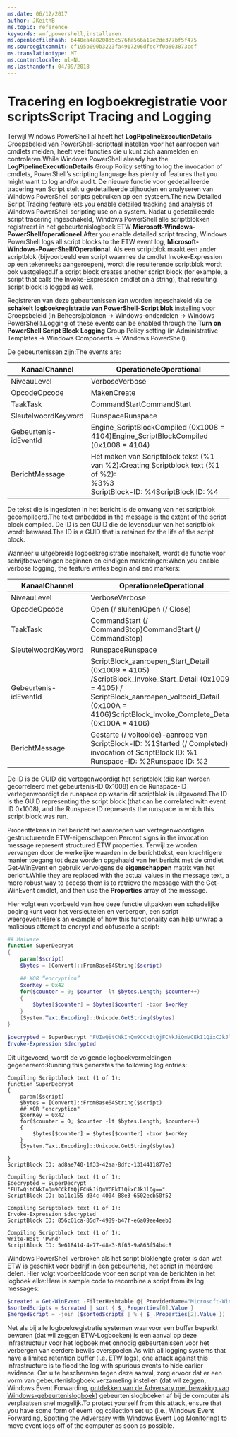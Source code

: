 ```yaml
---
ms.date: 06/12/2017
author: JKeithB
ms.topic: reference
keywords: wmf,powershell,installeren
ms.openlocfilehash: b440ea4a8208d5c576fa566a19e2de377bf5f475
ms.sourcegitcommit: cf195b090b3223fa4917206dfec7f0b603873cdf
ms.translationtype: MT
ms.contentlocale: nl-NL
ms.lasthandoff: 04/09/2018
---
```

# <a name="script-tracing-and-logging"></a><span data-ttu-id="2d20c-102">Tracering en logboekregistratie voor scripts</span><span class="sxs-lookup"><span data-stu-id="2d20c-102">Script Tracing and Logging</span></span>

<span data-ttu-id="2d20c-103">Terwijl Windows PowerShell al heeft het **LogPipelineExecutionDetails** Groepsbeleid van PowerShell-scripttaal instellen voor het aanroepen van cmdlets melden, heeft veel functies die u kunt zich aanmelden en controleren.</span><span class="sxs-lookup"><span data-stu-id="2d20c-103">While Windows PowerShell already has the **LogPipelineExecutionDetails** Group Policy setting to log the invocation of cmdlets, PowerShell’s scripting language has plenty of features that you might want to log and/or audit.</span></span> <span data-ttu-id="2d20c-104">De nieuwe functie voor gedetailleerde tracering van Script stelt u gedetailleerde bijhouden en analyseren van Windows PowerShell scripts gebruiken op een systeem.</span><span class="sxs-lookup"><span data-stu-id="2d20c-104">The new Detailed Script Tracing feature lets you enable detailed tracking and analysis of Windows PowerShell scripting use on a system.</span></span> <span data-ttu-id="2d20c-105">Nadat u gedetailleerde script tracering ingeschakeld, Windows PowerShell alle scriptblokken registreert in het gebeurtenislogboek ETW **Microsoft-Windows-PowerShell/operationeel**.</span><span class="sxs-lookup"><span data-stu-id="2d20c-105">After you enable detailed script tracing, Windows PowerShell logs all script blocks to the ETW event log, **Microsoft-Windows-PowerShell/Operational**.</span></span> <span data-ttu-id="2d20c-106">Als een scriptblok maakt een ander scriptblok (bijvoorbeeld een script waarmee de cmdlet Invoke-Expression op een tekenreeks aangeroepen), wordt die resulterende scriptblok wordt ook vastgelegd.</span><span class="sxs-lookup"><span data-stu-id="2d20c-106">If a script block creates another script block (for example, a script that calls the Invoke-Expression cmdlet on a string), that resulting script block is logged as well.</span></span>

<span data-ttu-id="2d20c-107">Registreren van deze gebeurtenissen kan worden ingeschakeld via de **schakelt logboekregistratie van PowerShell-Script blok** instelling voor Groepsbeleid (in Beheersjablonen -> Windows-onderdelen -> Windows PowerShell).</span><span class="sxs-lookup"><span data-stu-id="2d20c-107">Logging of these events can be enabled through the **Turn on PowerShell Script Block Logging** Group Policy setting (in Administrative Templates -> Windows Components -> Windows PowerShell).</span></span>

<span data-ttu-id="2d20c-108">De gebeurtenissen zijn:</span><span class="sxs-lookup"><span data-stu-id="2d20c-108">The events are:</span></span>

| <span data-ttu-id="2d20c-109">Kanaal</span><span class="sxs-lookup"><span data-stu-id="2d20c-109">Channel</span></span> | <span data-ttu-id="2d20c-110">Operationele</span><span class="sxs-lookup"><span data-stu-id="2d20c-110">Operational</span></span>                                 |
|---------|---------------------------------------------|
| <span data-ttu-id="2d20c-111">Niveau</span><span class="sxs-lookup"><span data-stu-id="2d20c-111">Level</span></span>   | <span data-ttu-id="2d20c-112">Verbose</span><span class="sxs-lookup"><span data-stu-id="2d20c-112">Verbose</span></span>                                     |
| <span data-ttu-id="2d20c-113">Opcode</span><span class="sxs-lookup"><span data-stu-id="2d20c-113">Opcode</span></span>  | <span data-ttu-id="2d20c-114">Maken</span><span class="sxs-lookup"><span data-stu-id="2d20c-114">Create</span></span>                                      |
| <span data-ttu-id="2d20c-115">Taak</span><span class="sxs-lookup"><span data-stu-id="2d20c-115">Task</span></span>    | <span data-ttu-id="2d20c-116">CommandStart</span><span class="sxs-lookup"><span data-stu-id="2d20c-116">CommandStart</span></span>                                |
| <span data-ttu-id="2d20c-117">Sleutelwoord</span><span class="sxs-lookup"><span data-stu-id="2d20c-117">Keyword</span></span> | <span data-ttu-id="2d20c-118">Runspace</span><span class="sxs-lookup"><span data-stu-id="2d20c-118">Runspace</span></span>                                    |
| <span data-ttu-id="2d20c-119">Gebeurtenis-id</span><span class="sxs-lookup"><span data-stu-id="2d20c-119">EventId</span></span> | <span data-ttu-id="2d20c-120">Engine_ScriptBlockCompiled (0x1008 = 4104)</span><span class="sxs-lookup"><span data-stu-id="2d20c-120">Engine_ScriptBlockCompiled (0x1008 = 4104)</span></span>  |
| <span data-ttu-id="2d20c-121">Bericht</span><span class="sxs-lookup"><span data-stu-id="2d20c-121">Message</span></span> | <span data-ttu-id="2d20c-122">Het maken van Scriptblock tekst (%1 van %2):</span><span class="sxs-lookup"><span data-stu-id="2d20c-122">Creating Scriptblock text (%1 of %2):</span></span> </br> <span data-ttu-id="2d20c-123">%3</span><span class="sxs-lookup"><span data-stu-id="2d20c-123">%3</span></span> </br> <span data-ttu-id="2d20c-124">ScriptBlock-ID: %4</span><span class="sxs-lookup"><span data-stu-id="2d20c-124">ScriptBlock ID: %4</span></span> |


<span data-ttu-id="2d20c-125">De tekst die is ingesloten in het bericht is de omvang van het scriptblok gecompileerd.</span><span class="sxs-lookup"><span data-stu-id="2d20c-125">The text embedded in the message is the extent of the script block compiled.</span></span> <span data-ttu-id="2d20c-126">De ID is een GUID die de levensduur van het scriptblok wordt bewaard.</span><span class="sxs-lookup"><span data-stu-id="2d20c-126">The ID is a GUID that is retained for the life of the script block.</span></span>

<span data-ttu-id="2d20c-127">Wanneer u uitgebreide logboekregistratie inschakelt, wordt de functie voor schrijfbewerkingen beginnen en eindigen markeringen:</span><span class="sxs-lookup"><span data-stu-id="2d20c-127">When you enable verbose logging, the feature writes begin and end markers:</span></span>

| <span data-ttu-id="2d20c-128">Kanaal</span><span class="sxs-lookup"><span data-stu-id="2d20c-128">Channel</span></span> | <span data-ttu-id="2d20c-129">Operationele</span><span class="sxs-lookup"><span data-stu-id="2d20c-129">Operational</span></span>                                            |
|---------|--------------------------------------------------------|
| <span data-ttu-id="2d20c-130">Niveau</span><span class="sxs-lookup"><span data-stu-id="2d20c-130">Level</span></span>   | <span data-ttu-id="2d20c-131">Verbose</span><span class="sxs-lookup"><span data-stu-id="2d20c-131">Verbose</span></span>                                                |
| <span data-ttu-id="2d20c-132">Opcode</span><span class="sxs-lookup"><span data-stu-id="2d20c-132">Opcode</span></span>  | <span data-ttu-id="2d20c-133">Open (/ sluiten)</span><span class="sxs-lookup"><span data-stu-id="2d20c-133">Open (/ Close)</span></span>                                         |
| <span data-ttu-id="2d20c-134">Taak</span><span class="sxs-lookup"><span data-stu-id="2d20c-134">Task</span></span>    | <span data-ttu-id="2d20c-135">CommandStart (/ CommandStop)</span><span class="sxs-lookup"><span data-stu-id="2d20c-135">CommandStart (/ CommandStop)</span></span>                           |
| <span data-ttu-id="2d20c-136">Sleutelwoord</span><span class="sxs-lookup"><span data-stu-id="2d20c-136">Keyword</span></span> | <span data-ttu-id="2d20c-137">Runspace</span><span class="sxs-lookup"><span data-stu-id="2d20c-137">Runspace</span></span>                                               |
| <span data-ttu-id="2d20c-138">Gebeurtenis-id</span><span class="sxs-lookup"><span data-stu-id="2d20c-138">EventId</span></span> | <span data-ttu-id="2d20c-139">ScriptBlock\_aanroepen\_Start\_Detail (0x1009 = 4105) /</span><span class="sxs-lookup"><span data-stu-id="2d20c-139">ScriptBlock\_Invoke\_Start\_Detail (0x1009 = 4105) /</span></span> </br> <span data-ttu-id="2d20c-140">ScriptBlock\_aanroepen\_voltooid\_Detail (0x100A = 4106)</span><span class="sxs-lookup"><span data-stu-id="2d20c-140">ScriptBlock\_Invoke\_Complete\_Detail (0x100A = 4106)</span></span> |
| <span data-ttu-id="2d20c-141">Bericht</span><span class="sxs-lookup"><span data-stu-id="2d20c-141">Message</span></span> | <span data-ttu-id="2d20c-142">Gestarte (/ voltooide)-aanroep van ScriptBlock-ID: %1</span><span class="sxs-lookup"><span data-stu-id="2d20c-142">Started (/ Completed) invocation of ScriptBlock ID: %1</span></span> </br> <span data-ttu-id="2d20c-143">Runspace-ID: %2</span><span class="sxs-lookup"><span data-stu-id="2d20c-143">Runspace ID: %2</span></span> |

<span data-ttu-id="2d20c-144">De ID is de GUID die vertegenwoordigt het scriptblok (die kan worden gecorreleerd met gebeurtenis-ID 0x1008) en de Runspace-ID vertegenwoordigt de runspace op waarin dit scriptblok is uitgevoerd.</span><span class="sxs-lookup"><span data-stu-id="2d20c-144">The ID is the GUID representing the script block (that can be correlated with event ID 0x1008), and the Runspace ID represents the runspace in which this script block was run.</span></span>

<span data-ttu-id="2d20c-145">Procenttekens in het bericht het aanroepen van vertegenwoordigen gestructureerde ETW-eigenschappen.</span><span class="sxs-lookup"><span data-stu-id="2d20c-145">Percent signs in the invocation message represent structured ETW properties.</span></span> <span data-ttu-id="2d20c-146">Terwijl ze worden vervangen door de werkelijke waarden in de berichttekst, een krachtigere manier toegang tot deze worden opgehaald van het bericht met de cmdlet Get-WinEvent en gebruik vervolgens de **eigenschappen** matrix van het bericht.</span><span class="sxs-lookup"><span data-stu-id="2d20c-146">While they are replaced with the actual values in the message text, a more robust way to access them is to retrieve the message with the Get-WinEvent cmdlet, and then use the **Properties** array of the message.</span></span>

<span data-ttu-id="2d20c-147">Hier volgt een voorbeeld van hoe deze functie uitpakken een schadelijke poging kunt voor het versleutelen en verbergen, een script weergeven:</span><span class="sxs-lookup"><span data-stu-id="2d20c-147">Here's an example of how this functionality can help unwrap a malicious attempt to encrypt and obfuscate a script:</span></span>

```powershell
## Malware
function SuperDecrypt
{
    param($script)
    $bytes = [Convert]::FromBase64String($script)

    ## XOR “encryption”
    $xorKey = 0x42
    for($counter = 0; $counter -lt $bytes.Length; $counter++)
    {
        $bytes[$counter] = $bytes[$counter] -bxor $xorKey
    }
    [System.Text.Encoding]::Unicode.GetString($bytes)
}

$decrypted = SuperDecrypt "FUIwQitCNkInQm9CCkItQjFCNkJiQmVCEkI1QixCJkJlQg=="
Invoke-Expression $decrypted
```

<span data-ttu-id="2d20c-148">Dit uitgevoerd, wordt de volgende logboekvermeldingen gegenereerd:</span><span class="sxs-lookup"><span data-stu-id="2d20c-148">Running this generates the following log entries:</span></span>

```
Compiling Scriptblock text (1 of 1):
function SuperDecrypt
{
    param($script)
    $bytes = [Convert]::FromBase64String($script)
    ## XOR "encryption"
    $xorKey = 0x42
    for($counter = 0; $counter -lt $bytes.Length; $counter++)
    {
        $bytes[$counter] = $bytes[$counter] -bxor $xorKey
    }
    [System.Text.Encoding]::Unicode.GetString($bytes)

}
ScriptBlock ID: ad8ae740-1f33-42aa-8dfc-1314411877e3

Compiling Scriptblock text (1 of 1):
$decrypted = SuperDecrypt "FUIwQitCNkInQm9CCkItQjFCNkJiQmVCEkI1QixCJkJlQg=="
ScriptBlock ID: ba11c155-d34c-4004-88e3-6502ecb50f52

Compiling Scriptblock text (1 of 1):
Invoke-Expression $decrypted
ScriptBlock ID: 856c01ca-85d7-4989-b47f-e6a09ee4eeb3

Compiling Scriptblock text (1 of 1):
Write-Host 'Pwnd'
ScriptBlock ID: 5e618414-4e77-48e3-8f65-9a863f54b4c8
```

Windows PowerShell verbroken als het script bloklengte groter is dan wat ETW is geschikt voor bedrijf in één gebeurtenis, het script in meerdere delen. <span data-ttu-id="2d20c-150">Hier volgt voorbeeldcode voor een script van de berichten in het logboek elke:</span><span class="sxs-lookup"><span data-stu-id="2d20c-150">Here is sample code to recombine a script from its log messages:</span></span>

```powershell
$created = Get-WinEvent -FilterHashtable @{ ProviderName="Microsoft-Windows-PowerShell"; Id = 4104 } | Where-Object { $_.<...> }
$sortedScripts = $created | sort { $_.Properties[0].Value }
$mergedScript = -join ($sortedScripts | % { $_.Properties[2].Value })
```

<span data-ttu-id="2d20c-151">Net als bij alle logboekregistratie systemen waarvoor een buffer beperkt bewaren (dat wil zeggen ETW-Logboeken) is een aanval op deze infrastructuur voor het logboek met onnodig gebeurtenissen voor het verbergen van eerdere bewijs overspoelen.</span><span class="sxs-lookup"><span data-stu-id="2d20c-151">As with all logging systems that have a limited retention buffer (i.e. ETW logs), one attack against this infrastructure is to flood the log with spurious events to hide earlier evidence.</span></span> <span data-ttu-id="2d20c-152">Om u te beschermen tegen deze aanval, zorg ervoor dat er een vorm van gebeurtenislogboek verzameling instellen (dat wil zeggen, Windows Event Forwarding, [ontdekken van de Adversary met bewaking van Windows-gebeurtenislogboek](http://www.nsa.gov/ia/_files/app/Spotting_the_Adversary_with_Windows_Event_Log_Monitoring.pdf)) gebeurtenislogboeken af bij de computer als verplaatsen snel mogelijk.</span><span class="sxs-lookup"><span data-stu-id="2d20c-152">To protect yourself from this attack, ensure that you have some form of event log collection set up (i.e., Windows Event Forwarding, [Spotting the Adversary with Windows Event Log Monitoring](http://www.nsa.gov/ia/_files/app/Spotting_the_Adversary_with_Windows_Event_Log_Monitoring.pdf)) to move event logs off of the computer as soon as possible.</span></span>